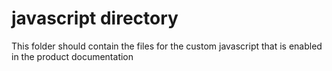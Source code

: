 javascript directory
====================
This folder should contain the files for the custom javascript that is enabled in the product documentation